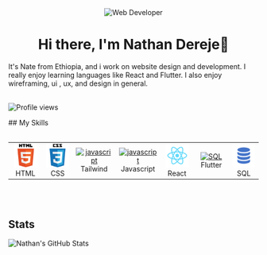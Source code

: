 <div align='center'><img width="75%" alt="Web Developer" height="300px" src="https://images.pexels.com/photos/1779487/pexels-photo-1779487.jpeg?auto=compress&cs=tinysrgb&w=600"></div>


<h1 align="center" style="font-weight: bold;">Hi there, I'm Nathan Dereje👋</h1>
It's Nate from Ethiopia, and i work on website design and development. I really enjoy learning languages like React and Flutter. I also enjoy wireframing, ui , ux, and design in general.
<br><br>
<p align="left">
  <img src="https://komarev.com/ghpvc/?username=Nathan-Dereje-K&label=Profile%20views&color=0e75b6&style=flat" alt="Profile views">
</p>
## My Skills
<br><br>
<table align="center">
  <tr>
    <td align="center" width="96">
      <a href="#js">
        <img src="https://raw.githubusercontent.com/devicons/devicon/master/icons/html5/html5-original-wordmark.svg" width="48" height="48" alt="javascript" />
      </a>
      <br>HTML</br>
    </td>
  <td align="center" width="96">
      <a href="#js">
        <img src="https://raw.githubusercontent.com/devicons/devicon/master/icons/css3/css3-original-wordmark.svg" width="48" height="48" alt="javascript" />
      </a>
      <br>CSS</br>
    </td>
  <td align="center" width="96">
      <a href="#js">
        <img src="https://upload.wikimedia.org/wikipedia/commons/thumb/d/d5/Tailwind_CSS_Logo.svg/768px-Tailwind_CSS_Logo.svg.png?20230715030042" width="48" height="48" alt="javascript" />
      </a>
      <br>Tailwind</br>
    </td>
  <td align="center" width="96">
      <a href="#js">
        <img src="https://upload.wikimedia.org/wikipedia/commons/thumb/9/99/Unofficial_JavaScript_logo_2.svg/1024px-Unofficial_JavaScript_logo_2.svg.png" width="48" height="48" alt="javascript" />
      </a>
      <br>Javascript</br>
    </td>
  <td align="center" width="96">
      <a href="#js">
        <img src="https://raw.githubusercontent.com/github/explore/80688e429a7d4ef2fca1e82350fe8e3517d3494d/topics/react/react.png" width="48" height="48" alt="javascript" />
      </a>
      <br>React</br>
    </td>
  <td align="center" width="96">
      <a href="#js">
        <img src="https://www.vectorlogo.zone/logos/flutterio/flutterio-icon.svg" width="48" height="48" alt="SQL" width="48" height="48" alt="javascript" />
      </a>
      <br>Flutter</br>
    </td>
  <td align="center" width="96">
      <a href="#js">
        <img src="https://raw.githubusercontent.com/github/explore/80688e429a7d4ef2fca1e82350fe8e3517d3494d/topics/sql/sql.png" width="48" height="48" alt="SQL" width="48" height="48" alt="javascript" />
      </a>
      <br>SQL</br>
    </td>
</tr>
</table><br><br>

## Stats

  <img src="https://github-readme-stats.vercel.app/api?username=Nathan-Dereje-K&show_icons=true&theme=radical&hide_border=true&count_private=true" alt="Nathan's GitHub Stats" width="75%" />
